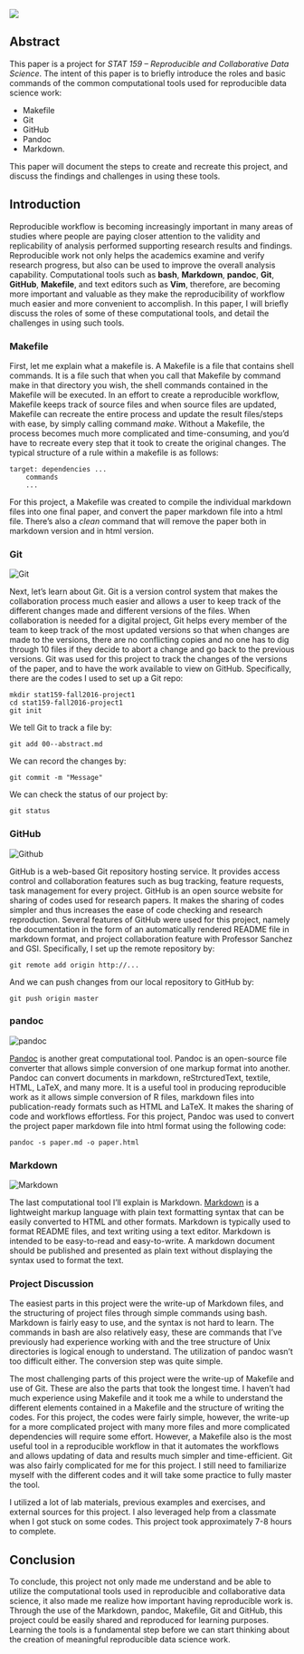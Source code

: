 ![](https://raw.githubusercontent.com/ucb-stat159/stat159-fall-2016/master/projects/proj01/images/stat159-logo.png)


## Abstract

This paper is a project for _STAT 159 – Reproducible and Collaborative Data Science_. The intent of this paper is to briefly introduce the roles and basic commands of the common computational tools used for reproducible data science work:
- Makefile
- Git
- GitHub
- Pandoc
- Markdown.

This paper will document the steps to create and recreate this project, and discuss the findings and challenges in using these tools.
## Introduction

Reproducible workflow is becoming increasingly important in many areas of studies where people are paying closer attention to the validity and replicability of analysis performed supporting research results and findings. Reproducible work not only helps the academics examine and verify research progress, but also can be used to improve the overall analysis capability. Computational tools such as **bash**, **Markdown**, **pandoc**, **Git**, **GitHub**, **Makefile**, and text editors such as **Vim**, therefore, are becoming more important and valuable as they make the reproducibility of workflow much easier and more convenient to accomplish. In this paper, I will briefly discuss the roles of some of these computational tools, and detail the challenges in using such tools.
### Makefile
First, let me explain what a makefile is. A Makefile is a file that contains shell commands. It is a file such that when you call that Makefile by command make in that directory you wish, the shell commands contained in the Makefile will be executed. In an effort to create a reproducible workflow, Makefile keeps track of source files and when source files are updated, Makefile can recreate the entire process and update the result files/steps with ease, by simply calling command _make_. Without a Makefile, the process becomes much more complicated and time-consuming, and you’d have to recreate every step that it took to create the original changes.
The typical structure of a rule within a makefile is as follows:
```
target: dependencies ...
	commands
	...
```
For this project, a Makefile was created to compile the individual markdown files into one final paper, and convert the paper markdown file into a html file. There’s also a _clean_ command that will remove the paper both in markdown version and in html version.

### Git
![Git](https://raw.githubusercontent.com/ucb-stat159/stat159-fall-2016/master/projects/proj01/images/git-logo.png)

Next, let’s learn about Git. Git is a version control system that makes the collaboration process much easier and allows a user to keep track of the different changes made and different versions of the files. When collaboration is needed for a digital project, Git helps every member of the team to keep track of the most updated versions so that when changes are made to the versions, there are no conflicting copies and no one has to dig through 10 files if they decide to abort a change and go back to the previous versions. Git was used for this project to track the changes of the versions of the paper, and to have the work available to view on GitHub. Specifically, there are the codes I used to set up a Git repo:
```
mkdir stat159-fall2016-project1
cd stat159-fall2016-project1
git init
```
We tell Git to track a file by:
```
git add 00--abstract.md
```
We can record the changes by:
```
git commit -m "Message"
```
We can check the status of our project by:
```
git status
```

### GitHub
![Github](https://raw.githubusercontent.com/ucb-stat159/stat159-fall-2016/master/projects/proj01/images/github-logo.png)

GitHub is a web-based Git repository hosting service. It provides access control and collaboration features such as bug tracking, feature requests, task management for every project. GitHub is an open source website for sharing of codes used for research papers. It makes the sharing of codes simpler and thus increases the ease of code checking and research reproduction. Several features of GitHub were used for this project, namely the documentation in the form of an automatically rendered README file in markdown format, and project collaboration feature with Professor Sanchez and GSI. Specifically, I set up the remote repository by:
```
git remote add origin http://...
```
And we can push changes from our local repository to GitHub by:
```
git push origin master
```

### pandoc
![pandoc](https://raw.githubusercontent.com/ucb-stat159/stat159-fall-2016/master/projects/proj01/images/pandoc-logo.png)

[Pandoc](http://pandoc.org/) is another great computational tool. Pandoc is an open-source file converter that allows simple conversion of one markup format into another. Pandoc can convert documents in markdown, reStrcturedText, textile, HTML, LaTeX, and many more. It is a useful tool in producing reproducible work as it allows simple conversion of R files, markdown files into publication-ready formats such as HTML and LaTeX. It makes the sharing of code and workflows effortless. For this project, Pandoc was used to convert the project paper markdown file into html format using the following code:
```
pandoc -s paper.md -o paper.html
```

### Markdown
![Markdown](https://raw.githubusercontent.com/ucb-stat159/stat159-fall-2016/master/projects/proj01/images/markdown-logo.png)

The last computational tool I’ll explain is Markdown. [Markdown](http://macdown.uranusjr.com) is a lightweight markup language with plain text formatting syntax that can be easily converted to HTML and other formats. Markdown is typically used to format README files, and text writing using a text editor. Markdown is intended to be easy-to-read and easy-to-write. A markdown document should be published and presented as plain text without displaying the syntax used to format the text.

### Project Discussion
The easiest parts in this project were the write-up of Markdown files, and the structuring of project files through simple commands using bash. Markdown is fairly easy to use, and the syntax is not hard to learn. The commands in bash are also relatively easy, these are commands that I’ve previously had experience working with and the tree structure of Unix directories is logical enough to understand. The utilization of pandoc wasn’t too difficult either. The conversion step was quite simple.

The most challenging parts of this project were the write-up of Makefile and use of Git. These are also the parts that took the longest time. I haven’t had much experience using Makefile and it took me a while to understand the different elements contained in a Makefile and the structure of writing the codes. For this project, the codes were fairly simple, however, the write-up for a more complicated project with many more files and more complicated dependencies will require some effort. However, a Makefile also is the most useful tool in a reproducible workflow in that it automates the workflows and allows updating of data and results much simpler and time-efficient. Git was also fairly complicated for me for this project. I still need to familiarize myself with the different codes and it will take some practice to fully master the tool.

I utilized a lot of lab materials, previous examples and exercises, and external sources for this project. I also leveraged help from a classmate when I got stuck on some codes. This project took approximately 7-8 hours to complete.
## Conclusion

To conclude, this project not only made me understand and be able to utilize the computational tools used in reproducible and collaborative data science, it also made me realize how important having reproducible work is. Through the use of the Markdown, pandoc, Makefile, Git and GitHub, this project could be easily shared and reproduced for learning purposes. Learning the tools is a fundamental step before we can start thinking about the creation of meaningful reproducible data science work.
